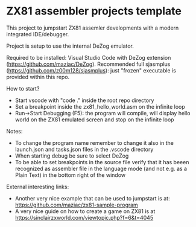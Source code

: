 # ZX81 assembler projects template

This project to jumpstart ZX81 assemler developments with a modern integrated IDE/debugger.

Project is setup to use the internal DeZog emulator.

Required to be installed: Visual Studio Code with DeZog extension (https://github.com/maziac/DeZog). Recommended full sjasmplus (https://github.com/z00m128/sjasmplus): just "frozen" executable is provided within this repo.

How to start?
- Start vscode with "code ." inside the root repo directory
- Set a breakpoint inside the zx81_hello_world.asm on the infinite loop
- Run->Start Debugging (F5): the program will compile, will display hello world on the ZX81 emulated screen and stop on the infinite loop

Notes:
- To change the program name remember to change it also in the launch.json and tasks.json files in the .vscode directory
- When starting debug be sure to select DeZog
- To be able to set breakpoints in the source file verify that it has beeen recognized as assembler file in the language mode (and not e.g. as a Plain Text) in the bottom right of the window

External interesting links:
- Another very nice example that can be used to jumpstart is at: https://github.com/maziac/zx81-sample-program
- A very nice guide on how to create a game on ZX81 is at https://sinclairzxworld.com/viewtopic.php?f=6&t=4045

